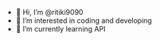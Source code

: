- 👋 Hi, I’m @ritiki9090
- 👀 I’m interested in coding and developing
- 🌱 I’m currently learning API


<!---
ritiki9090/ritiki9090 is a ✨ special ✨ repository because its `README.md` (this file) appears on your GitHub profile.
You can click the Preview link to take a look at your changes.
--->
